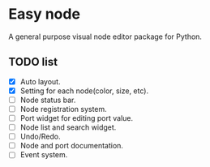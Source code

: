 # Easy node

A general purpose visual node editor package for Python.


## TODO list

+ [x] Auto layout.
+ [x] Setting for each node(color, size, etc).
+ [ ] Node status bar.
+ [ ] Node registration system.
+ [ ] Port widget for editing port value.
+ [ ] Node list and search widget.
+ [ ] Undo/Redo.
+ [ ] Node and port documentation.
+ [ ] Event system.
